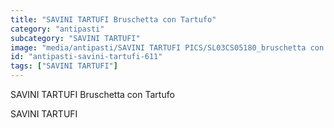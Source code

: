 ```yaml
---
title: "SAVINI TARTUFI Bruschetta con Tartufo"
category: "antipasti"
subcategory: "SAVINI TARTUFI"
image: "media/antipasti/SAVINI TARTUFI PICS/SL03CS05180_bruschetta con tartufo.jpg"
id: "antipasti-savini-tartufi-611"
tags: ["SAVINI TARTUFI"]
---
```


SAVINI TARTUFI Bruschetta con Tartufo

SAVINI TARTUFI
